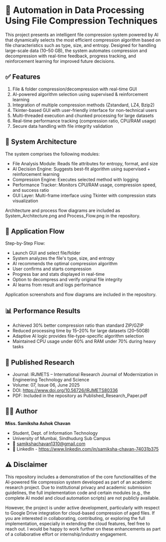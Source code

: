 # 🤖 Automation in Data Processing Using File Compression Techniques
This project presents an intelligent file compression system powered by AI that dynamically selects the most efficient compression algorithm based on file characteristics such as type, size, and entropy. Designed for handling large-scale data (10–50 GB), the system automates compression and decompression with real-time feedback, progress tracking, and reinforcement learning for improved future decisions.

## ✅ Features
1. File & folder compression/decompression with real-time GUI
2. AI-powered algorithm selection using supervised & reinforcement learning
3. Integration of multiple compression methods (Zstandard, LZ4, Bzip2)
4. Tkinter-based GUI with user-friendly interface for non-technical users
5. Multi-threaded execution and chunked processing for large datasets
6. Real-time performance tracking (compression ratio, CPU/RAM usage)
7. Secure data handling with file integrity validation
## 🧩 System Architecture
The system comprises the following modules:
- File Analysis Module: Reads file attributes for entropy, format, and size
- AI Decision Engine: Suggests best-fit algorithm using supervised + reinforcement learning
- Compression Engine: Executes selected method with logging
- Performance Tracker: Monitors CPU/RAM usage, compression speed, and success ratio
- GUI Layer: Multi-frame interface using Tkinter with compression stats visualization

Architecture and process flow diagrams are included as System_Architecture.png and Process_Flow.png in the repository.

## 🔁 Application Flow
Step-by-Step Flow:
- Launch GUI and select file/folder
- System analyzes the file's type, size, and entropy
- AI recommends the optimal compression algorithm
- User confirms and starts compression
- Progress bar and stats displayed in real-time
- Option to decompress and verify original file integrity
- AI learns from result and logs performance

Application screenshots and flow diagrams are included in the repository.

## 📊 Performance Results
- Achieved 30% better compression ratio than standard ZIP/GZIP
- Reduced processing time by 15–20% for large datasets (20–50GB)
- Adaptive AI logic provides file-type-specific algorithm selection
- Maintained CPU usage under 60% and RAM under 70% during heavy tasks

## 📂 Published Research
- Journal: IRJMETS – International Research Journal of Modernization in Engineering Technology and Science
- Volume: 07, Issue 06, June 2025
- DOI: https://www.doi.org/10.56726/IRJMETS80336
- PDF: Included in the repository as Published_Research_Paper.pdf

## 👩‍💻 Author
**Miss. Samiksha Ashok Chavan**
* Student, Dept. of Information Technology
* University of Mumbai, Sindhudurg Sub Campus
* 📧 [samikshachavan1310@gmail.com](mailto:samikshachavan1310@gmail.com)
* 🔗 LinkedIn - https://www.linkedin.com/in/samiksha-chavan-74031b375

## ⚠️ Disclaimer
This repository includes a demonstration of the core functionalities of the AI-powered file compression system developed as part of an academic research project. Due to institutional privacy and academic submission guidelines, the full implementation code and certain modules (e.g., the complete AI model and cloud automation scripts) are not publicly available.

However, the project is under active development, particularly with respect to Google Drive integration for cloud-based compression of aged files.
If you are interested in collaborating, contributing, or exploring the full implementation, especially in extending the cloud features, feel free to reach out. I would be happy to work further on these enhancements as part of a collaborative effort or internship/industry engagement.
